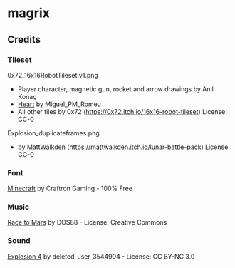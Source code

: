 # magrix

## Credits
### Tileset 
0x72_16x16RobotTileset.v1.png 
* Player character, magnetic gun, rocket and arrow drawings by Anıl Konaç 
* [Heart](https://miguel-pm-romeu.itch.io/heart) by Miguel_PM_Romeu 
* All other tiles by 0x72 (https://0x72.itch.io/16x16-robot-tileset) License: CC-0  

Explosion_duplicateframes.png  
* by 	MattWalkden (https://mattwalkden.itch.io/lunar-battle-pack) License CC-0

### Font
[Minecraft](https://www.dafont.com/minecraft.font?l[]=10&l[]=1) by Craftron Gaming - 100% Free 

### Music
[Race to Mars](https://dos88.itch.io/dos-88-music-library) by DOS88 - License: Creative Commons


### Sound
[Explosion 4](https://freesound.org/people/deleted_user_3544904/sounds/191694/) by deleted_user_3544904 - License: CC BY-NC 3.0

